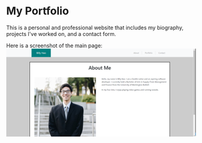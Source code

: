 # My Portfolio

This is a personal and professional website that includes my biography, projects I've worked on, and a contact form.

Here is a screenshot of the main page:
![Main Page](Assets/Images/main-page-screenshot.png)